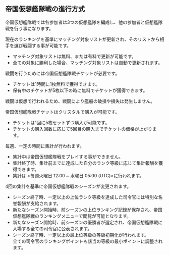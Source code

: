 ## 帝国仮想艦隊戦の進行方式

帝国仮想艦隊戦では各参加者は3つの仮想艦隊を編成し、他の参加者と仮想艦隊戦を行う事になります。<br>

現在のランキングを基準にマッチング対象リストが更新され、そのリストから相手を選び戦闘する事が可能です。
 - マッチング対象リストは無料、または有料で更新が可能です。
 - 全ての対象に勝利した場合、マッチング対象リストは自動で更新されます。<br>


戦闘を行うためには帝国仮想艦隊戦チケットが必要です。
 - チケットは1時間に1枚無料で獲得できます。
 - 保有中のチケットが5枚以下の時に無料でチケットが獲得できます。<br>

戦闘は仮想で行われるため、戦闘により艦船の破損や損失は発生しません。<br>


帝国仮想艦隊戦チケットはクリスタルで購入が可能です。
 - チケットは1回に5枚セットずつ購入が可能です。
 - チケットの購入回数に応じて5回目の購入までチケットの価格が上がります。<br>

毎週、一定の時間に集計が行われます。
 - 集計中は帝国仮想艦隊戦をプレイする事ができません。
 - 集計終了時、集計前までに達成した自分のランク等級に応じて集計報酬を獲得できます。
 - 集計は <毎週火曜日 12:00 ~ 水曜日 05:00 (UTC)>に行われます。<br>

4回の集計を基準に帝国仮想艦隊戦のシーズンが変更されます。
 - シーズン終了時、一定以上の上位ランク等級を達成した司令官には特別な名誉報酬が支給されます。
 - 新たなシーズン開始時、前シーズンの上位ランキング記録が保存され、帝国仮想艦隊戦のランキングメニューで閲覧が可能となります。
 - 新たなシーズン開始時、前シーズンの優勝者が選定され、帝国仮想艦隊戦に入場する全ての司令官に公表されます。
 - シーズン終了時、一定以上の最上位等級の等級初期化が行われます。<br>
   全ての司令官のランキングポイントも該当の等級の最小ポイントに調整されます。<br>
